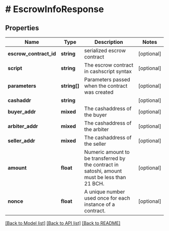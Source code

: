 # # EscrowInfoResponse

## Properties

Name | Type | Description | Notes
------------ | ------------- | ------------- | -------------
**escrow_contract_id** | **string** | serialized escrow contract | [optional] 
**script** | **string** | The escrow contract in cashscript syntax | [optional] 
**parameters** | **string[]** | Parameters passed when the contract was created | [optional] 
**cashaddr** | **string** |  | [optional] 
**buyer_addr** | **mixed** | The cashaddress of the buyer | [optional] 
**arbiter_addr** | **mixed** | The cashaddress of the arbiter | [optional] 
**seller_addr** | **mixed** | The cashaddress of the seller | [optional] 
**amount** | **float** | Numeric amount to be transferred by the contract in satoshi, amount must be less than 21 BCH. | [optional] 
**nonce** | **float** | A unique number used once for each instance of a contract. | [optional] 

[[Back to Model list]](../../README.md#documentation-for-models) [[Back to API list]](../../README.md#documentation-for-api-endpoints) [[Back to README]](../../README.md)


